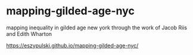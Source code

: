 # mapping-gilded-age-nyc 
 mapping inequality in gilded age new york through the work of Jacob Riis and Edith Wharton

https://eszypulski.github.io/mapping-gilded-age-nyc/
